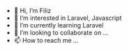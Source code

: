 - 👋 Hi, I’m Filiz  
- 👀 I’m interested in Laravel, Javascript  
- 🌱 I’m currently learning Laravel
- 💞️ I’m looking to collaborate on ...
- 📫 How to reach me ...

<!---
Filiz-Kaya/Filiz-Kaya is a ✨ special ✨ repository because its `README.md` (this file) appears on your GitHub profile.
You can click the Preview link to take a look at your changes.
--->
